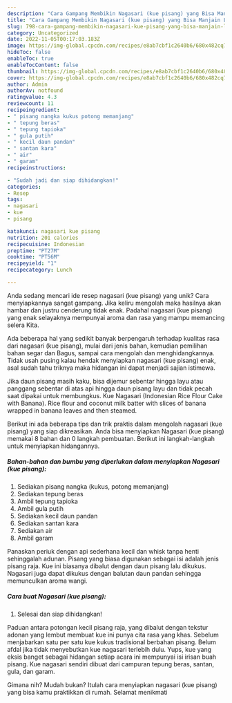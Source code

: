 ```yaml
---
description: "Cara Gampang Membikin Nagasari (kue pisang) yang Bisa Manjain Lidah"
title: "Cara Gampang Membikin Nagasari (kue pisang) yang Bisa Manjain Lidah"
slug: 798-cara-gampang-membikin-nagasari-kue-pisang-yang-bisa-manjain-lidah
category: Uncategorized
date: 2022-11-05T00:17:03.183Z
image: https://img-global.cpcdn.com/recipes/e8ab7cbf1c2640b6/680x482cq70/nagasari-kue-pisang-foto-resep-utama.jpg
hideToc: false
enableToc: true
enableTocContent: false
thumbnail: https://img-global.cpcdn.com/recipes/e8ab7cbf1c2640b6/680x482cq70/nagasari-kue-pisang-foto-resep-utama.jpg
cover: https://img-global.cpcdn.com/recipes/e8ab7cbf1c2640b6/680x482cq70/nagasari-kue-pisang-foto-resep-utama.jpg
author: Admin
authorAv: notfound
ratingvalue: 4.3
reviewcount: 11
recipeingredient:
- " pisang nangka kukus potong memanjang"
- " tepung beras"
- " tepung tapioka"
- " gula putih"
- " kecil daun pandan"
- " santan kara"
- " air"
- " garam"
recipeinstructions:

- "Sudah jadi dan siap dihidangkan!"
categories:
- Resep
tags:
- nagasari
- kue
- pisang

katakunci: nagasari kue pisang 
nutrition: 201 calories
recipecuisine: Indonesian
preptime: "PT27M"
cooktime: "PT56M"
recipeyield: "1"
recipecategory: Lunch

---
```





Anda sedang mencari ide resep nagasari (kue pisang) yang unik? Cara menyiapkannya sangat gampang. Jika keliru mengolah maka hasilnya akan hambar dan justru cenderung tidak enak. Padahal nagasari (kue pisang) yang enak selayaknya mempunyai aroma dan rasa yang mampu memancing selera Kita.





Ada beberapa hal yang sedikit banyak berpengaruh terhadap kualitas rasa dari nagasari (kue pisang), mulai dari jenis bahan, kemudian pemilihan bahan segar dan Bagus, sampai cara mengolah dan menghidangkannya. Tidak usah pusing kalau hendak menyiapkan nagasari (kue pisang) enak,      asal sudah tahu triknya maka hidangan ini dapat menjadi sajian istimewa.














Jika daun pisang masih kaku, bisa dijemur sebentar hingga layu atau panggang sebentar di atas api hingga daun pisang layu dan tidak pecah saat dipakai untuk membungkus. Kue Nagasari (Indonesian Rice Flour Cake with Banana). Rice flour and coconut milk batter with slices of banana wrapped in banana leaves and then steamed.






Berikut ini ada beberapa tips dan trik praktis dalam mengolah nagasari (kue pisang) yang siap dikreasikan. Anda bisa menyiapkan Nagasari (kue pisang) memakai 8 bahan dan 0 langkah pembuatan. Berikut ini langkah-langkah untuk menyiapkan hidangannya.

<!--inarticleads1-->

##### Bahan-bahan dan bumbu yang diperlukan dalam menyiapkan Nagasari (kue pisang):

1. Sediakan  pisang nangka (kukus, potong memanjang)
1. Sediakan  tepung beras
1. Ambil  tepung tapioka
1. Ambil  gula putih
1. Sediakan  kecil daun pandan
1. Sediakan  santan kara
1. Sediakan  air
1. Ambil  garam


Panaskan periuk dengan api sederhana kecil dan whisk tanpa henti sehinggalah adunan. Pisang yang biasa digunakan sebagai isi adalah jenis pisang raja. Kue ini biasanya dibalut dengan daun pisang lalu dikukus. Nagasari juga dapat dikukus dengan balutan daun pandan sehingga memunculkan aroma wangi. 

<!--inarticleads2-->

##### Cara buat Nagasari (kue pisang):


1. Selesai dan siap dihidangkan!

Paduan antara potongan kecil pisang raja, yang dibalut dengan tekstur adonan yang lembut membuat kue ini punya cita rasa yang khas. Sebelum menjabarkan satu per satu kue kukus tradisional berbahan pisang. Belum afdal jika tidak menyebutkan kue nagasari terlebih dulu. Yups, kue yang eksis banget sebagai hidangan setiap acara ini mempunyai isi irisan buah pisang. Kue nagasari sendiri dibuat dari campuran tepung beras, santan, gula, dan garam. 

Gimana nih? Mudah bukan? Itulah cara menyiapkan nagasari (kue pisang) yang bisa kamu praktikkan di rumah. Selamat menikmati
